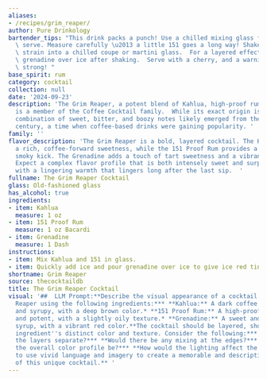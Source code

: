 ```yaml
---
aliases:
- /recipes/grim_reaper/
author: Pure Drinkology
bartender_tips: "This drink packs a punch! Use a chilled mixing glass for a super-cold\
  \ serve. Measure carefully \u2013 a little 151 goes a long way! Shake with ice and\
  \ strain into a chilled coupe or martini glass.  For a layered effect, gently pour\
  \ grenadine over ice after shaking.  Serve with a cherry, and a warning \u2013 it's\
  \ strong! "
base_spirit: rum
category: cocktail
collection: null
date: '2024-09-23'
description: 'The Grim Reaper, a potent blend of Kahlua, high-proof rum, and grenadine,
  is a member of the Coffee Cocktail family.  While its exact origin is unclear, its
  combination of sweet, bitter, and boozy notes likely emerged from the early 20th
  century, a time when coffee-based drinks were gaining popularity. '
family: ''
flavor_description: 'The Grim Reaper is a bold, layered cocktail. The Kahlua brings
  a rich, coffee-forward sweetness, while the 151 Proof Rum provides a fiery, almost
  smoky kick. The Grenadine adds a touch of tart sweetness and a vibrant red hue.
  Expect a complex flavor profile that is both intensely sweet and surprisingly smooth,
  with a lingering warmth that lingers long after the last sip.  '
fullname: The Grim Reaper Cocktail
glass: Old-fashioned glass
has_alcohol: true
ingredients:
- item: Kahlua
  measure: 1 oz
- item: 151 Proof Rum
  measure: 1 oz Bacardi
- item: Grenadine
  measure: 1 Dash
instructions:
- item: Mix Kahlua and 151 in glass.
- item: Quickly add ice and pour grenadine over ice to give ice red tint.
shortname: Grim Reaper
source: thecocktaildb
title: The Grim Reaper Cocktail
visual: '##  LLM Prompt:**Describe the visual appearance of a cocktail called Grim
  Reaper using the following ingredients:*** **Kahlua:** A dark coffee liqueur, rich
  and syrupy, with a deep brown color.* **151 Proof Rum:** A high-proof rum, clear
  and potent, with a slightly oily texture.* **Grenadine:** A sweet and tart pomegranate
  syrup, with a vibrant red color.**The cocktail should be layered, showcasing each
  ingredient''s distinct color and texture. Consider the following:*** **How would
  the layers separate?*** **Would there be any mixing at the edges?*** **What would
  the overall color profile be?*** **How would the lighting affect the appearance?****Remember
  to use vivid language and imagery to create a memorable and descriptive representation
  of this unique cocktail.** '
---
```



